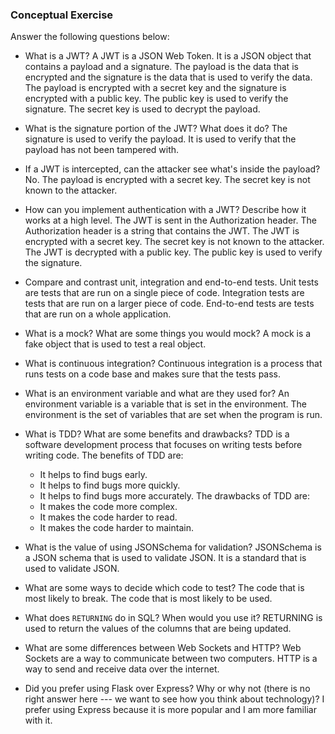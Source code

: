 ### Conceptual Exercise

Answer the following questions below:

- What is a JWT?
  A JWT is a JSON Web Token. It is a JSON object that contains a payload and a signature. The payload is the data that is encrypted and the signature is the data that is used to verify the data. The payload is encrypted with a secret key and the signature is encrypted with a public key. The public key is used to verify the signature. The secret key is used to decrypt the payload.

- What is the signature portion of the JWT?  What does it do?
  The signature is used to verify the payload. It is used to verify that the payload has not been tampered with.

- If a JWT is intercepted, can the attacker see what's inside the payload?
  No. The payload is encrypted with a secret key. The secret key is not known to the attacker.

- How can you implement authentication with a JWT?  Describe how it works at a high level.
  The JWT is sent in the Authorization header. The Authorization header is a string that contains the JWT. The JWT is encrypted with a secret key. The secret key is not known to the attacker. The JWT is decrypted with a public key. The public key is used to verify the signature.

- Compare and contrast unit, integration and end-to-end tests.
  Unit tests are tests that are run on a single piece of code. Integration tests are tests that are run on a larger piece of code. End-to-end tests are tests that are run on a whole application.

- What is a mock? What are some things you would mock?
  A mock is a fake object that is used to test a real object.

- What is continuous integration?
  Continuous integration is a process that runs tests on a code base and makes sure that the tests pass.

- What is an environment variable and what are they used for?
  An environment variable is a variable that is set in the environment. The environment is the set of variables that are set when the program is run.

- What is TDD? What are some benefits and drawbacks?
  TDD is a software development process that focuses on writing tests before writing code. The benefits of TDD are:
  - It helps to find bugs early.
  - It helps to find bugs more quickly.
  - It helps to find bugs more accurately.
  The drawbacks of TDD are:
  - It makes the code more complex.
  - It makes the code harder to read.
  - It makes the code harder to maintain.

- What is the value of using JSONSchema for validation?
  JSONSchema is a JSON schema that is used to validate JSON. It is a standard that is used to validate JSON.

- What are some ways to decide which code to test?
  The code that is most likely to break. The code that is most likely to be used.

- What does `RETURNING` do in SQL? When would you use it?
  RETURNING is used to return the values of the columns that are being updated.

- What are some differences between Web Sockets and HTTP?
  Web Sockets are a way to communicate between two computers. HTTP is a way to send and receive data over the internet.

- Did you prefer using Flask over Express? Why or why not (there is no right
  answer here --- we want to see how you think about technology)?
  I prefer using Express because it is more popular and I am more familiar with it.
